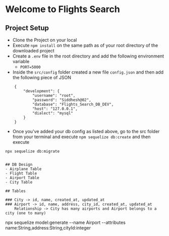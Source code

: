 # Welcome to Flights Search

## Project Setup

- Clone the Project on your local 
- Execute `npm install` on the same path as of your root directory of the downloaded project
- Create a `.env` file in the root directory and add the following environment variable
    - `PORT=5000`
- Inside the `src/config` folder created a new file `config.json` and then add the following piece of JSON

```
    {
        "development": {
            "username": "root",
            "password": "Siddhesh@02",
            "database": "Flights_Search_DB_DEV",
            "host": "127.0.0.1",
            "dialect": "mysql"
        }
    }

```

- Once you've added your db config as listed above, go to the src folder from your terminal and execute `npm sequelize db:create`
and then execute

`npx sequelize db:migrate`

```

## DB Design
- Airplane Table
- Flight Table
- Airport Table
- City Table

## Tables

### City -> id, name, created_at, updated_at
### Airport -> id, name, address, city_id, created_at, updated_at
    Relationship -> City has many airports and Airport belongs to a city (one to many)

```
npx sequelize model:generate --name Airport --attributes name:String,address:String,cityId:integer

```